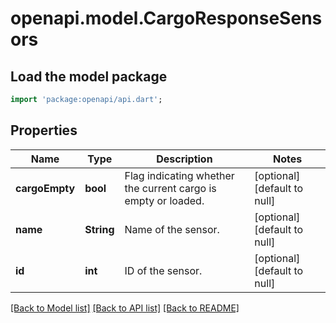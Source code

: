 # openapi.model.CargoResponseSensors

## Load the model package
```dart
import 'package:openapi/api.dart';
```

## Properties
Name | Type | Description | Notes
------------ | ------------- | ------------- | -------------
**cargoEmpty** | **bool** | Flag indicating whether the current cargo is empty or loaded. | [optional] [default to null]
**name** | **String** | Name of the sensor. | [optional] [default to null]
**id** | **int** | ID of the sensor. | [optional] [default to null]

[[Back to Model list]](../README.md#documentation-for-models) [[Back to API list]](../README.md#documentation-for-api-endpoints) [[Back to README]](../README.md)


